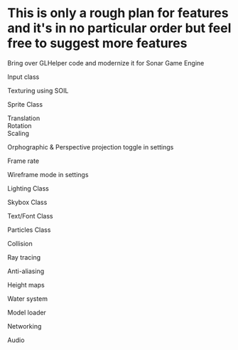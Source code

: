 <h1>This is only a rough plan for features and it's in no particular order but feel free to suggest more features</h1>

Bring over GLHelper code and modernize it for Sonar Game Engine<br />

Input class<br />

Texturing using SOIL<br />

Sprite Class<br />

Translation<br />
Rotation<br />
Scaling<br />

Orphographic & Perspective projection toggle in settings<br />

Frame rate<br />

Wireframe mode in settings<br />

Lighting Class<br />

Skybox Class<br />

Text/Font Class<br />

Particles Class<br />

Collision<br />

Ray tracing<br />

Anti-aliasing<br />

Height maps<br />

Water system<br />

Model loader<br />

Networking<br />

Audio<br />
